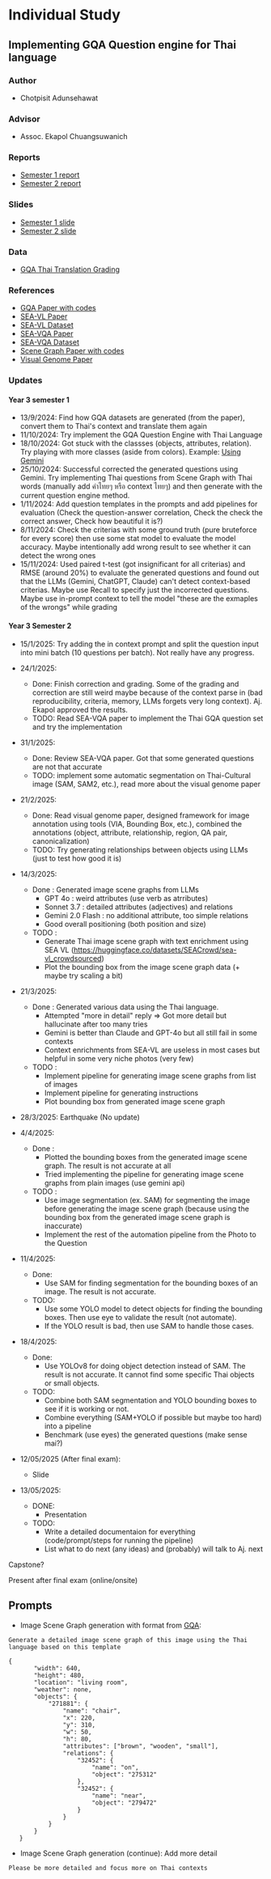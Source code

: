 # Individual Study

## Implementing GQA Question engine for Thai language

### Author

- Chotpisit Adunsehawat

### Advisor

- Assoc. Ekapol Chuangsuwanich

### Reports

- [Semester 1 report](https://docs.google.com/document/d/13lc5IbdQh5jjwDDPc_1fTkfclUWYRmRs9VRCPYoRFsc/edit?usp=sharing)
- [Semester 2 report](https://docs.google.com/document/d/1orgQmQnmjxz6QXle6dZQsBUTEgMlME6XUlAAQIvALYE/edit?tab=t.0)

### Slides

- [Semester 1 slide](https://docs.google.com/presentation/d/1aU7nGrlz9hOWeAyrhA-63w8jmNGYY1dNA_LiVluOIXI/edit?slide=id.p#slide=id.p)
- [Semester 2 slide](https://docs.google.com/presentation/d/1DuPEW9B4y5w98aO-l5_72XluL9ZSPWQOkBQifEUbagg/edit?slide=id.p#slide=id.p)

### Data

- [GQA Thai Translation Grading](https://docs.google.com/spreadsheets/d/1MgumlNEqfhVnGu2AKqkwcglCYl5cwGGQbppKEsqPWpY/edit?gid=0#gid=0)

### References

- [GQA Paper with codes](https://paperswithcode.com/paper/gqa-a-new-dataset-for-compositional-question)
- [SEA-VL Paper](https://arxiv.org/abs/2503.07920)
- [SEA-VL Dataset](https://huggingface.co/datasets/SEACrowd/sea-vl_crawling)
- [SEA-VQA Paper](https://aclanthology.org/2024.alvr-1.15/)
- [SEA-VQA Dataset](https://huggingface.co/datasets/wit543/sea-vqa)
- [Scene Graph Paper with codes](https://paperswithcode.com/task/scene-graph-generation)
- [Visual Genome Paper](http://vision.stanford.edu/pdf/visualgenome.pdf)

### Updates

#### Year 3 semester 1

- 13/9/2024: Find how GQA datasets are generated (from the paper), convert them to Thai's context and translate them again
- 11/10/2024: Try implement the GQA Question Engine with Thai Language
- 18/10/2024: Got stuck with the classses (objects, attributes, relation). Try playing with more classes (aside from colors). Example: [Using Gemini](https://gemini.google.com/app/0796b71c54fd5067)
- 25/10/2024: Successful corrected the generated questions using Gemini. Try implementing Thai questions from Scene Graph with Thai words (manually add คำไทยๆ หรือ context ไทยๆ) and then generate with the current question engine method.
- 1/11/2024: Add question templates in the prompts and add pipelines for evaluation (Check the question-answer correlation, Check the check the correct answer, Check how beautiful it is?)
- 8/11/2024: Check the criterias with some ground truth (pure bruteforce for every score) then use some stat model to evaluate the model accuracy. Maybe intentionally add wrong result to see whether it can detect the wrong ones
- 15/11/2024: Used paired t-test (got insignificant for all criterias) and RMSE (around 20%) to evaluate the generated questions and found out that the LLMs (Gemini, ChatGPT, Claude) can't detect context-based criterias. Maybe use Recall to specify just the incorrected questions. Maybe use in-prompt context to tell the model "these are the exmaples of the wrongs" while grading

#### Year 3 Semester 2

- 15/1/2025: Try adding the in context prompt and split the question input into mini batch (10 questions per batch). Not really have any progress.

- 24/1/2025:

  - Done: Finish correction and grading. Some of the grading and correction are still weird maybe because of the context parse in (bad reproducibility, criteria, memory, LLMs forgets very long context). Aj. Ekapol approved the results.
  - TODO: Read SEA-VQA paper to implement the Thai GQA question set and try the implementation

- 31/1/2025:

  - Done: Review SEA-VQA paper. Got that some generated questions are not that accurate
  - TODO: implement some automatic segmentation on Thai-Cultural image (SAM, SAM2, etc.), read more about the visual genome paper

- 21/2/2025:

  - Done: Read visual genome paper, designed framework for image annotation using tools (VIA, Bounding Box, etc.), combined the annotations (object, attribute, relationship, region, QA pair, canonicalization)
  - TODO: Try generating relationships between objects using LLMs (just to test how good it is)

- 14/3/2025:

  - Done : Generated image scene graphs from LLMs
    - GPT 4o : weird attributes (use verb as atrributes)
    - Sonnet 3.7 : detailed attributes (adjectives) and relations
    - Gemini 2.0 Flash : no additional attribute, too simple relations
    - Good overall positioning (both position and size)
  - TODO :
    - Generate Thai image scene graph with text enrichment using SEA VL (https://huggingface.co/datasets/SEACrowd/sea-vl_crowdsourced)
    - Plot the bounding box from the image scene graph data (+ maybe try scaling a bit)

- 21/3/2025:

  - Done : Generated various data using the Thai language.
    - Attempted "more in detail" reply => Got more detail but hallucinate after too many tries
    - Gemini is better than Claude and GPT-4o but all still fail in some contexts
    - Context enrichments from SEA-VL are useless in most cases but helpful in some very niche photos (very few)
  - TODO :
    - Implement pipeline for generating image scene graphs from list of images
    - Implement pipeline for generating instructions
    - Plot bounding box from generated image scene graph

- 28/3/2025: Earthquake (No update)

- 4/4/2025:
  - Done :
    - Plotted the bounding boxes from the generated image scene graph. The result is not accurate at all
    - Tried implementing the pipeline for generating image scene graphs from plain images (use gemini api)
  - TODO :
    - Use image segmentation (ex. SAM) for segmenting the image before generating the image scene graph (because using the bounding box from the generated image scene graph is inaccurate)
    - Implement the rest of the automation pipeline from the Photo to the Question
- 11/4/2025:
  - Done:
    - Use SAM for finding segmentation for the bounding boxes of an image. The result is not accurate.
  - TODO:
    - Use some YOLO model to detect objects for finding the bounding boxes. Then use eye to validate the result (not automate).
    - If the YOLO result is bad, then use SAM to handle those cases.
- 18/4/2025:
  - Done:
    - Use YOLOv8 for doing object detection instead of SAM. The result is not accurate. It cannot find some specific Thai objects or small objects.
  - TODO:
    - Combine both SAM segmentation and YOLO bounding boxes to see if it is working or not.
    - Combine everything (SAM+YOLO if possible but maybe too hard) into a pipeline
    - Benchmark (use eyes) the generated questions (make sense mai?)
- 12/05/2025 (After final exam):

  - Slide

- 13/05/2025:
  - DONE:
    - Presentation
  - TODO:
    - Write a detailed documentaion for everything (code/prompt/steps for running the pipeline)
    - List what to do next (any ideas) and (probably) will talk to Aj. next

Capstone?

Present after final exam (online/onsite)

## Prompts

- Image Scene Graph generation with format from [GQA](https://cs.stanford.edu/people/dorarad/gqa/download.html):

```
Generate a detailed image scene graph of this image using the Thai language based on this template

{
       "width": 640,
       "height": 480,
       "location": "living room",
       "weather": none,
       "objects": {
           "271881": {
               "name": "chair",
               "x": 220,
               "y": 310,
               "w": 50,
               "h": 80,
               "attributes": ["brown", "wooden", "small"],
               "relations": {
                   "32452": {
                       "name": "on",
                       "object": "275312"
                   },
                   "32452": {
                       "name": "near",
                       "object": "279472"
                   }
               }
           }
       }
   }
```

- Image Scene Graph generation (continue): Add more detail

```
Please be more detailed and focus more on Thai contexts
```
